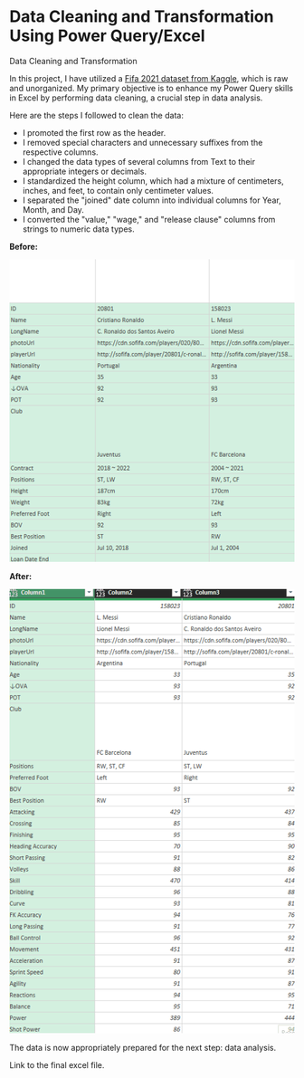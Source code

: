 # Data Cleaning and Transformation Using Power Query/Excel
Data Cleaning and Transformation

In this project, I have utilized a [Fifa 2021 dataset from Kaggle](https://www.kaggle.com/code/cameronriley/2021-fifa-dataset#Import-and-Clean-Dataset), which is raw and unorganized. My primary objective is to enhance my Power Query skills in Excel by performing data cleaning, a crucial step in data analysis.

Here are the steps I followed to clean the data:

- I promoted the first row as the header.
- I removed special characters and unnecessary suffixes from the respective columns.
- I changed the data types of several columns from Text to their appropriate integers or decimals.
- I standardized the height column, which had a mixture of centimeters, inches, and feet, to contain only centimeter values.
- I separated the "joined" date column into individual columns for Year, Month, and Day.
- I converted the "value," "wage," and "release clause" columns from strings to numeric data types.


**Before:**

![Before](https://github.com/Nikhil-Pickle/Data-Cleaning-and-Transformation/blob/main/before.gif)

**After:**

![After](https://github.com/Nikhil-Pickle/Data-Cleaning-and-Transformation/blob/main/after.gif)

The data is now appropriately prepared for the next step: data analysis.

Link to the final excel file.
